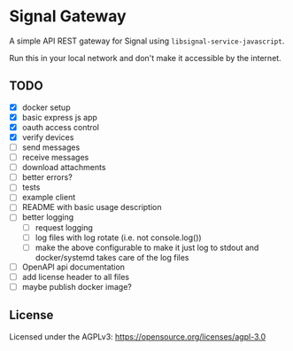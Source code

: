 Signal Gateway
==============

A simple API REST gateway for Signal using `libsignal-service-javascript`.

Run this in your local network and don't make it accessible by the internet.

TODO
----

* [x] docker setup
* [x] basic express js app
* [x] oauth access control
* [x] verify devices
* [ ] send messages
* [ ] receive messages
* [ ] download attachments
* [ ] better errors?
* [ ] tests
* [ ] example client
* [ ] README with basic usage description
* [ ] better logging
  * [ ] request logging
  * [ ] log files with log rotate (i.e. not console.log())
  * [ ] make the above configurable to make it just log to stdout and
        docker/systemd takes care of the log files
* [ ] OpenAPI api documentation
* [ ] add license header to all files
* [ ] maybe publish docker image?

License
-------

Licensed under the AGPLv3: https://opensource.org/licenses/agpl-3.0
